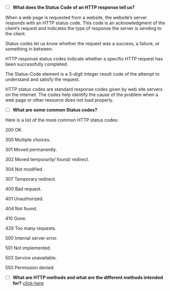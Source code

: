 - [ ] **What does the Status Code of an HTTP response tell us?**

When a web page is requested from a website, the website’s server responds with an HTTP status code. This code is 
an acknowledgment of the client’s request and indicates the type of response the server is sending to the client.


Status codes let us know whether the request was a success, a failure, or something in between.

HTTP response status codes indicate whether a specific HTTP request has been successfully completed. 

The Status-Code element is a 3-digit integer result code of the attempt to understand and satisfy the request.

HTTP status codes are standard response codes given by web site servers on the internet. The codes help identify the cause 
of the problem when a web page or other resource does not load properly.

- [ ] **What are some common Status codes?**

 Here is a list of the more common HTTP status codes:

200 OK.

300 Multiple choices.

301 Moved permanently.

302 Moved temporarily/ found/ redirect.

304 Not modified.

307 Temporary redirect.

400 Bad request.

401 Unauthorized.

404 Not found.

410 Gone.

429 Too many requests.

500 Internal server error.

501 Not implemented.

503 Service unavailable.

550 Permission denied.

- [ ] **What are HTTP methods and what are the different methods intended for?**
[click-here](https://developer.mozilla.org/en-US/docs/Web/HTTP/Methods)


